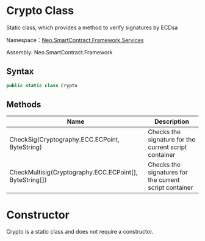 # Crypto Class

Static class, which provides a method to verify signatures by ECDsa

Namespace：[Neo.SmartContract.Framework.Services](../services.md)

Assembly: Neo.SmartContract.Framework

## Syntax

```c#
public static class Crypto
```

## Methods

| Name                                   | Description   |
| ---------------------------------------- | --------------- |
| CheckSig(Cryptography.ECC.ECPoint, ByteString)          | Checks the signature for the current script container |
| CheckMultisig(Cryptography.ECC.ECPoint[], ByteString[]) | Checks the signatures for the current script container |

# Constructor

Crypto is a static class and does not require a constructor.